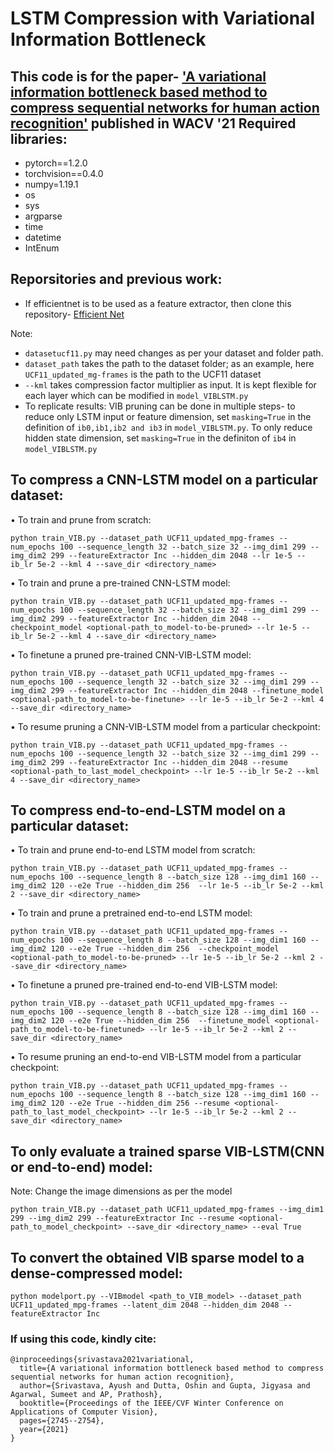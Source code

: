LSTM Compression with Variational Information Bottleneck
========================================================

This code is for the paper- ['A variational information bottleneck based method to compress sequential networks for human action recognition'](https://openaccess.thecvf.com/content/WACV2021/html/Srivastava_A_Variational_Information_Bottleneck_Based_Method_to_Compress_Sequential_Networks_WACV_2021_paper.html) published in WACV '21
Required libraries:
-------------------
- pytorch==1.2.0
- torchvision==0.4.0
- numpy=1.19.1
- os
- sys
- argparse
- time
- datetime
- IntEnum

 Reporsitories and previous work:
 -----------------------------------------
- If efficientnet is to be used as a feature extractor, then clone this repository- [Efficient Net](https://github.com/lukemelas/EfficientNet-PyTorch)


Note:
-  ```datasetucf11.py``` may need changes as per your dataset and folder path. 
-  ```dataset_path``` takes the path to the dataset folder; as an example, here ```UCF11_updated_mg-frames``` is the path to the UCF11 dataset
- ```--kml``` takes compression factor multiplier as input. It is kept flexible for each layer which can be modified in ```model_VIBLSTM.py``` 
- To replicate results: VIB pruning can be done in multiple steps- to reduce only LSTM input or feature dimension, set 	```masking=True``` in the definition of ```ib0,ib1,ib2 and ib3``` in ```model_VIBLSTM.py```. To only reduce hidden state dimension, set ```masking=True``` in the definiton of ```ib4``` in ```model_VIBLSTM.py```
		

To compress a CNN-LSTM model on a particular dataset:
-----------------------------------------------------
• To train and prune from scratch:

    python train_VIB.py --dataset_path UCF11_updated_mpg-frames --num_epochs 100 --sequence_length 32 --batch_size 32 --img_dim1 299 --img_dim2 299 --featureExtractor Inc --hidden_dim 2048 --lr 1e-5 --ib_lr 5e-2 --kml 4 --save_dir <directory_name>

• To train and prune a pre-trained CNN-LSTM model:

    python train_VIB.py --dataset_path UCF11_updated_mpg-frames --num_epochs 100 --sequence_length 32 --batch_size 32 --img_dim1 299 --img_dim2 299 --featureExtractor Inc --hidden_dim 2048 --checkpoint_model <optional-path_to_model-to-be-pruned> --lr 1e-5 --ib_lr 5e-2 --kml 4 --save_dir <directory_name>

• To finetune a pruned pre-trained CNN-VIB-LSTM model:

    python train_VIB.py --dataset_path UCF11_updated_mpg-frames --num_epochs 100 --sequence_length 32 --batch_size 32 --img_dim1 299 --img_dim2 299 --featureExtractor Inc --hidden_dim 2048 --finetune_model <optional-path_to_model-to-be-finetune> --lr 1e-5 --ib_lr 5e-2 --kml 4 --save_dir <directory_name>

• To resume pruning a CNN-VIB-LSTM model from a particular checkpoint:

    python train_VIB.py --dataset_path UCF11_updated_mpg-frames --num_epochs 100 --sequence_length 32 --batch_size 32 --img_dim1 299 --img_dim2 299 --featureExtractor Inc --hidden_dim 2048 --resume <optional-path_to_last_model_checkpoint> --lr 1e-5 --ib_lr 5e-2 --kml 4 --save_dir <directory_name>

To compress end-to-end-LSTM model on a particular dataset:
----------------------------------------------------------


• To train and prune end-to-end LSTM model from scratch:

    python train_VIB.py --dataset_path UCF11_updated_mpg-frames --num_epochs 100 --sequence_length 8 --batch_size 128 --img_dim1 160 --img_dim2 120 --e2e True --hidden_dim 256  --lr 1e-5 --ib_lr 5e-2 --kml 2 --save_dir <directory_name>

• To train and prune a pretrained end-to-end LSTM model:

    python train_VIB.py --dataset_path UCF11_updated_mpg-frames --num_epochs 100 --sequence_length 8 --batch_size 128 --img_dim1 160 --img_dim2 120 --e2e True --hidden_dim 256  --checkpoint_model <optional-path_to_model-to-be-pruned> --lr 1e-5 --ib_lr 5e-2 --kml 2 --save_dir <directory_name>

• To finetune a pruned pre-trained end-to-end VIB-LSTM model:

    python train_VIB.py --dataset_path UCF11_updated_mpg-frames --num_epochs 100 --sequence_length 8 --batch_size 128 --img_dim1 160 --img_dim2 120 --e2e True --hidden_dim 256  --finetune_model <optional-path_to_model-to-be-finetuned> --lr 1e-5 --ib_lr 5e-2 --kml 2 --save_dir <directory_name>

• To resume pruning an end-to-end VIB-LSTM model from a particular checkpoint:

    python train_VIB.py --dataset_path UCF11_updated_mpg-frames --num_epochs 100 --sequence_length 8 --batch_size 128 --img_dim1 160 --img_dim2 120 --e2e True --hidden_dim 256 --resume <optional-path_to_last_model_checkpoint> --lr 1e-5 --ib_lr 5e-2 --kml 2 --save_dir <directory_name>


To only evaluate a trained sparse VIB-LSTM(CNN or end-to-end) model:
--------------------------------------------------------------------
Note: Change the image dimensions as per the model

    python train_VIB.py --dataset_path UCF11_updated_mpg-frames --img_dim1 299 --img_dim2 299 --featureExtractor Inc --resume <optional-path_to_model_checkpoint> --save_dir <directory_name> --eval True

To convert the obtained VIB sparse model to a dense-compressed model:
---------------------------------------------------------------------

    python modelport.py --VIBmodel <path_to_VIB_model> --dataset_path UCF11_updated_mpg-frames --latent_dim 2048 --hidden_dim 2048 --featureExtractor Inc
    
### If using this code, kindly cite: 
```
@inproceedings{srivastava2021variational,
  title={A variational information bottleneck based method to compress sequential networks for human action recognition},
  author={Srivastava, Ayush and Dutta, Oshin and Gupta, Jigyasa and Agarwal, Sumeet and AP, Prathosh},
  booktitle={Proceedings of the IEEE/CVF Winter Conference on Applications of Computer Vision},
  pages={2745--2754},
  year={2021}
}
```
